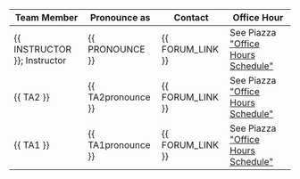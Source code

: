 | Team Member                  | Pronounce as       | Contact          | Office Hour                                                                                                            |
|------------------------------|--------------------|------------------|------------------------------------------------------------------------------------------------------------------------|
| {{ INSTRUCTOR }}; Instructor | {{ PRONOUNCE }}    | {{ FORUM_LINK }} | See Piazza ["Office Hours Schedule"](https://piazza.com/class/m5m1kbw121f3ii/post/26) |
| {{ TA2 }}                    | {{ TA2pronounce }} | {{ FORUM_LINK }} | See Piazza ["Office Hours Schedule"](https://piazza.com/class/m5m1kbw121f3ii/post/26) |                                                          |
| {{ TA1 }}                    | {{ TA1pronounce }} | {{ FORUM_LINK }} | See Piazza ["Office Hours Schedule"](https://piazza.com/class/m5m1kbw121f3ii/post/26) |